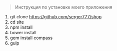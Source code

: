 >Инструкция по установке моего приложения

1. git clone https://github.com/serger777/shop
2. cd site
3. npm install
4. bower install
5. gem install compass
6. gulp

